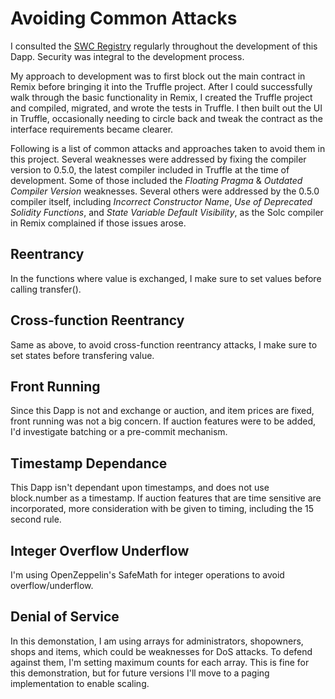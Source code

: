 # Avoiding Common Attacks
I consulted the [SWC Registry](https://smartcontractsecurity.github.io/SWC-registry/) regularly throughout the development of this Dapp. Security was integral to the development process.

My approach to development was to first block out the main contract in Remix before bringing it into the Truffle project. After I could successfully walk through the basic functionality in Remix, I created the Truffle project and compiled, migrated, and wrote the tests in Truffle. I then built out the UI in Truffle, occasionally needing to circle back and tweak the contract as the interface requirements became clearer.

Following is a list of common attacks and approaches taken to avoid them in this project. Several weaknesses were addressed by fixing the compiler version to 0.5.0, the latest compiler included in Truffle at the time of development. Some of those included the *Floating Pragma* & *Outdated Compiler Version* weaknesses. Several others were addressed by the 0.5.0 compiler itself, including *Incorrect Constructor Name*, *Use of Deprecated Solidity Functions*, and *State Variable Default Visibility*, as the Solc compiler in Remix complained if those issues arose. 

## Reentrancy
In the functions where value is exchanged, I make sure to set values before calling transfer().

## Cross-function Reentrancy
Same as above, to avoid cross-function reentrancy attacks, I make sure to set states before transfering value.

## Front Running
Since this Dapp is not and exchange or auction, and item prices are fixed, front running was not a big concern. If auction features were to be added, I'd investigate batching or a pre-commit mechanism.

## Timestamp Dependance
This Dapp isn't dependant upon timestamps, and does not use block.number as a timestamp. If auction features that are time sensitive are incorporated, more consideration with be given to timing, including the 15 second rule.

## Integer Overflow Underflow
I'm using OpenZeppelin's SafeMath for integer operations to avoid overflow/underflow.

## Denial of Service
In this demonstation, I am using arrays for administrators, shopowners, shops and items, which could be weaknesses for DoS attacks. To defend against them, I'm setting maximum counts for each array. This is fine for this demonstration, but for future versions I'll move to a paging implementation to enable scaling. 
